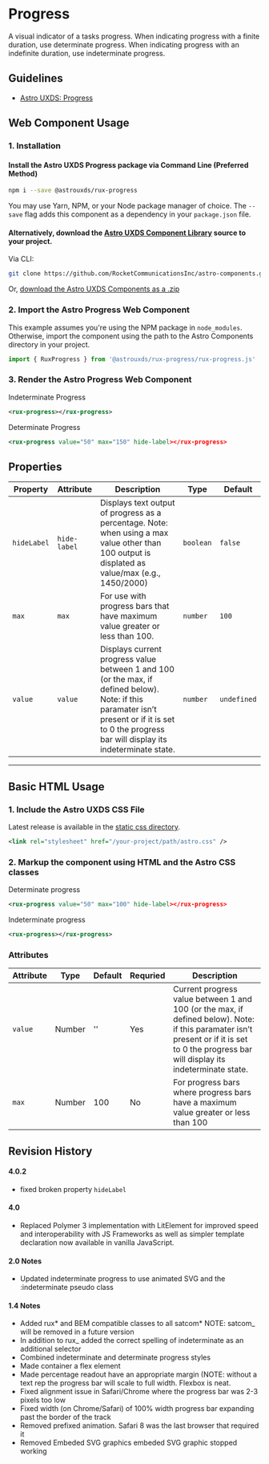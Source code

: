 # Progress

A visual indicator of a tasks progress. When indicating progress with a finite duration, use determinate progress. When indicating progress with an indefinite duration, use indeterminate progress.

## Guidelines

-   [Astro UXDS: Progress](https://astrouxds.com/components/progress/)

## Web Component Usage

### 1. Installation

#### Install the Astro UXDS Progress package via Command Line (Preferred Method)

```sh
npm i --save @astrouxds/rux-progress
```

You may use Yarn, NPM, or your Node package manager of choice. The `--save` flag adds this component as a dependency in your `package.json` file.

#### **Alternatively**, download the [Astro UXDS Component Library](https://github.com/RocketCommunicationsInc/astro-components/src/master/) source to your project.

Via CLI:

```sh
git clone https://github.com/RocketCommunicationsInc/astro-components.git
```

Or, [download the Astro UXDS Components as a .zip](https://github.com/RocketCommunicationsInc/astro-components/archive/master.zip)

### 2. Import the Astro Progress Web Component

This example assumes you're using the NPM package in `node_modules`. Otherwise, import the component using the path to the Astro Components directory in your project.

```javascript
import { RuxProgress } from '@astrouxds/rux-progress/rux-progress.js'
```

### 3. Render the Astro Progress Web Component

Indeterminate Progress

```xml
<rux-progress></rux-progress>
```

Determinate Progress

```xml
<rux-progress value="50" max="150" hide-label></rux-progress>
```

## Properties

| Property    | Attribute    | Description                                                                                                                                                                                         | Type      | Default     |
| ----------- | ------------ | --------------------------------------------------------------------------------------------------------------------------------------------------------------------------------------------------- | --------- | ----------- |
| `hideLabel` | `hide-label` | Displays text output of progress as a percentage. Note: when using a max value other than 100 output is displated as value/max (e.g., 1450/2000)                                                    | `boolean` | `false`     |
| `max`       | `max`        | For use with progress bars that have maximum value greater or less than 100.                                                                                                                        | `number`  | `100`       |
| `value`     | `value`      | Displays current progress value between 1 and 100 (or the max, if defined below). Note: if this paramater isn’t present or if it is set to 0 the progress bar will display its indeterminate state. | `number`  | `undefined` |

---

## Basic HTML Usage

### 1. Include the Astro UXDS CSS File

Latest release is available in the [static css directory](https://github.com/RocketCommunicationsInc/astro-components/tree/master/static/css).

```xml
<link rel="stylesheet" href="/your-project/path/astro.css" />
```

### 2. Markup the component using HTML and the Astro CSS classes

Determinate progress

```xml
<rux-progress value="50" max="100" hide-label></rux-progress>
```

Indeterminate progress

```xml
<rux-progress></rux-progress>
```

### Attributes

| Attribute | Type   | Default | Requried | Description                                                                                                                                                                                |
| --------- | ------ | ------- | -------- | ------------------------------------------------------------------------------------------------------------------------------------------------------------------------------------------ |
| `value`   | Number | ''      | Yes      | Current progress value between 1 and 100 (or the max, if defined below). Note: if this paramater isn’t present or if it is set to 0 the progress bar will display its indeterminate state. |
| `max`     | Number | 100     | No       | For progress bars where progress bars have a maximum value greater or less than 100                                                                                                        |

## Revision History

#### **4.0.2**

-   fixed broken property `hideLabel`

#### **4.0**

-   Replaced Polymer 3 implementation with LitElement for improved speed and interoperability with JS Frameworks as well as simpler template declaration now available in vanilla JavaScript.

#### **2.0 Notes**

-   Updated indeterminate progress to use animated SVG and the :indeterminate pseudo class

#### **1.4 Notes**

-   Added rux* and BEM compatible classes to all satcom* NOTE: satcom\_ will be removed in a future version
-   In addition to rux\_ added the correct spelling of indeterminate as an additional selector
-   Combined indeterminate and determinate progress styles
-   Made container a flex element
-   Made percentage readout have an appropriate margin (NOTE: without a text rep the progress bar will scale to full width. Flexbox is neat.
-   Fixed alignment issue in Safari/Chrome where the progress bar was 2-3 pixels too low
-   Fixed width (on Chrome/Safari) of 100% width progress bar expanding past the border of the track
-   Removed prefixed animation. Safari 8 was the last browser that required it
-   Removed Embeded SVG graphics embeded SVG graphic stopped working
